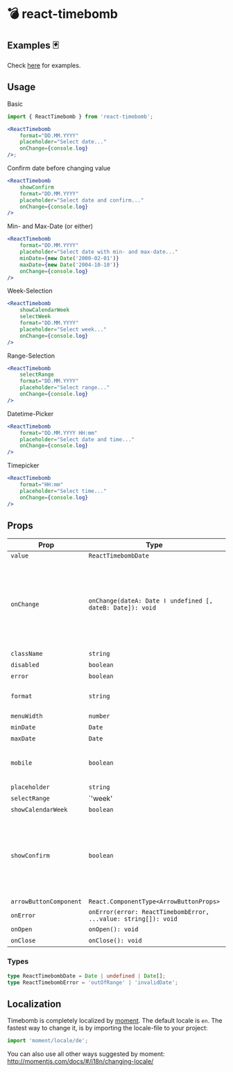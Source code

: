 # 💣 react-timebomb

## Examples 🃏

Check [here](https://rawgit.com/misantronic/react-timebomb/master/examples/dist/index.html) for examples.

## Usage

Basic

```jsx
import { ReactTimebomb } from 'react-timebomb';

<ReactTimebomb
    format="DD.MM.YYYY"
    placeholder="Select date..."
    onChange={console.log}
/>;
```

Confirm date before changing value

```jsx
<ReactTimebomb
    showConfirm
    format="DD.MM.YYYY"
    placeholder="Select date and confirm..."
    onChange={console.log}
/>
```

Min- and Max-Date (or either)

```jsx
<ReactTimebomb
    format="DD.MM.YYYY"
    placeholder="Select date with min- and max-date..."
    minDate={new Date('2000-02-01')}
    maxDate={new Date('2004-10-10')}
    onChange={console.log}
/>
```

Week-Selection

```jsx
<ReactTimebomb
    showCalendarWeek
    selectWeek
    format="DD.MM.YYYY"
    placeholder="Select week..."
    onChange={console.log}
/>
```

Range-Selection

```jsx
<ReactTimebomb
    selectRange
    format="DD.MM.YYYY"
    placeholder="Select range..."
    onChange={console.log}
/>
```

Datetime-Picker

```jsx
<ReactTimebomb
    format="DD.MM.YYYY HH:mm"
    placeholder="Select date and time..."
    onChange={console.log}
/>
```

Timepicker

```jsx
<ReactTimebomb
    format="HH:mm"
    placeholder="Select time..."
    onChange={console.log}
/>
```

## Props

| Prop                   | Type                                                           | optional | default      |                                                                                                    |
| ---------------------- | -------------------------------------------------------------- | :------: | ------------ | -------------------------------------------------------------------------------------------------- |
| `value`                | `ReactTimebombDate`                                            |          |              |                                                                                                    |
| `onChange`             | `onChange(dateA: Date ǀ undefined [, dateB: Date]): void`      |          |              | Passes the changed date as first param. When `selectRange` isset, two date-params are passed.      |
| `className`            | `string`                                                       |    x     |              |                                                                                                    |
| `disabled`             | `boolean`                                                      |    x     |              |                                                                                                    |
| `error`                | `boolean`                                                      |    x     |              |                                                                                                    |
| `format`               | `string`                                                       |    x     | 'YYYY-MM-DD' |                                                                                                    |
| `menuWidth`            | `number`                                                       |    x     |              |                                                                                                    |
| `minDate`              | `Date`                                                         |    x     |              |                                                                                                    |
| `maxDate`              | `Date`                                                         |    x     |              |                                                                                                    |
| `mobile`               | `boolean`                                                      |    x     |              | Display a mobile-optimized menu                                                                    |
| `placeholder`          | `string`                                                       |    x     |              |                                                                                                    |
| `selectRange`          | `'week' | boolean | number`                                    |    x     |              | Pass true for free day selection, number for number of days selection or 'week' for week-selection |
| `showCalendarWeek`     | `boolean`                                                      |    x     |              |                                                                                                    |
| `showConfirm`          | `boolean`                                                      |    x     |              | Displays a confirm-button. Submits the date when confirming via button or pressing enter.          |
| `arrowButtonComponent` | `React.ComponentType<ArrowButtonProps>`                        |    x     |              |                                                                                                    |
| `onError`              | `onError(error: ReactTimebombError, ...value: string[]): void` |    x     |              |                                                                                                    |
| `onOpen`               | `onOpen(): void`                                               |    x     |              |                                                                                                    |
| `onClose`              | `onClose(): void`                                              |    x     |              |                                                                                                    |

### Types

```ts
type ReactTimebombDate = Date | undefined | Date[];
type ReactTimebombError = 'outOfRange' | 'invalidDate';
```

## Localization

Timebomb is completely localized by [moment](http://momentjs.com/docs/#/i18n/changing-locale/).
The default locale is `en`. The fastest way to change it, is by importing the locale-file to your project:

```js
import 'moment/locale/de';
```

You can also use all other ways suggested by moment:
http://momentjs.com/docs/#/i18n/changing-locale/
